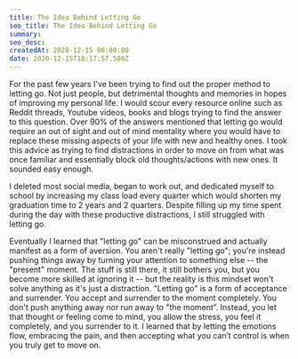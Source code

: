 ```yaml
---
title: The Idea Behind Letting Go
seo_title: The Idea Behind Letting Go
summary: 
seo_desc: 
createdAt: 2020-12-15 06:00:00
date: 2020-12-15T18:17:57.500Z
---
```


For the past few years I've been trying to find out the proper method to letting go. Not just people, but detrimental thoughts and memories in hopes of improving my personal life. I would scour every resource online such as Reddit threads, Youtube videos, books and blogs trying to find the answer to this question. Over 90% of the answers mentioned that letting go would require an out of sight and out of mind mentality where you would have to  replace these missing aspects of your life with new and healthy ones. I took this advice as trying to find distractions in order to move on from what was once familiar and essentially block old thoughts/actions with new ones. It sounded easy enough. 

I deleted most social media, began to work out, and dedicated myself to school by increasing my class load every quarter which would shorten my graduation time to 2 years and 2 quarters. Despite filling up my time spent during the day with these productive distractions,  I still struggled with letting go. 

Eventually I learned that "letting go" can be misconstrued and actually manifest as a form of aversion. You aren't really "letting go"; you're instead pushing things away by turning your attention to something else -- the "present" moment. The stuff is still there, it still bothers you, but you become more skilled at ignoring it -- but the reality is this mindset won't solve anything as it's just a distraction. "Letting go" is a form of acceptance and surrender. You accept and surrender to the moment completely. You don't push anything away nor run away to "the moment”. Instead, you let that thought or feeling come to mind, you allow the stress, you feel it completely, and you surrender to it. I learned that by letting the emotions flow, embracing the pain, and then accepting what you can’t control is when you truly get to move on.
